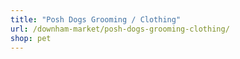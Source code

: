 ```yaml
---
title: "Posh Dogs Grooming / Clothing"
url: /downham-market/posh-dogs-grooming-clothing/
shop: pet
---
```

